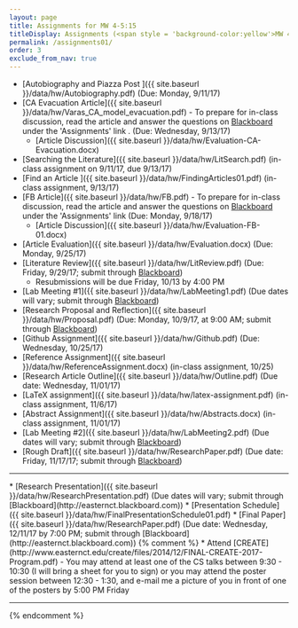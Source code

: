 ```yaml
---
layout: page
title: Assignments for MW 4-5:15 
titleDisplay: Assignments (<span style = 'background-color:yellow'>MW 4-5:15, CSC 450-01 section</span>) 
permalink: /assignments01/
order: 3
exclude_from_nav: true 
---
```


* [Autobiography and Piazza Post ]({{ site.baseurl }}/data/hw/Autobiography.pdf) (Due: Monday, 9/11/17)
* [CA Evacuation Article]({{ site.baseurl }}/data/hw/Varas_CA_model_evacuation.pdf) - To prepare for in-class discussion, read the article and answer the questions on [Blackboard](http://easternct.blackboard.com) under the 'Assignments' link . (Due: Wednesday, 9/13/17)
    * [Article Discussion]({{ site.baseurl }}/data/hw/Evaluation-CA-Evacuation.docx)
* [Searching the Literature]({{ site.baseurl }}/data/hw/LitSearch.pdf) (in-class assignment on 9/11/17, due 9/13/17)
* [Find an Article ]({{ site.baseurl }}/data/hw/FindingArticles01.pdf) (in-class assignment, 9/13/17)
* [FB Article]({{ site.baseurl }}/data/hw/FB.pdf) - To prepare for in-class discussion, read the article and answer the questions on [Blackboard](http://easternct.blackboard.com) under the 'Assignments' link (Due: Monday, 9/18/17)
    * [Article Discussion]({{ site.baseurl }}/data/hw/Evaluation-FB-01.docx)
* [Article Evaluation]({{ site.baseurl }}/data/hw/Evaluation.docx) (Due: Monday, 9/25/17)
* [Literature Review]({{ site.baseurl }}/data/hw/LitReview.pdf) (Due: Friday, 9/29/17; submit through [Blackboard](http://easternct.blackboard.com))
    * Resubmissions will be due Friday, 10/13 by 4:00 PM
* [Lab Meeting #1]({{ site.baseurl }}/data/hw/LabMeeting1.pdf) (Due dates will vary; submit through [Blackboard](http://easternct.blackboard.com))
* [Research Proposal and Reflection]({{ site.baseurl }}/data/hw/Proposal.pdf) (Due: Monday, 10/9/17, at 9:00 AM; submit through [Blackboard](http://easternct.blackboard.com))
* [Github Assignment]({{ site.baseurl }}/data/hw/Github.pdf) (Due: Wednesday, 10/25/17)
* [Reference Assignment]({{ site.baseurl }}/data/hw/ReferenceAssignment.docx) (in-class assignment, 10/25)
* [Research Article Outline]({{ site.baseurl }}/data/hw/Outline.pdf) (Due date: Wednesday, 11/01/17) 
* [LaTeX assignment]({{ site.baseurl }}/data/hw/latex-assignment.pdf) (in-class assignment, 11/6/17) 
* [Abstract Assignment]({{ site.baseurl }}/data/hw/Abstracts.docx) (in-class assignment, 11/01/17) 
* [Lab Meeting #2]({{ site.baseurl }}/data/hw/LabMeeting2.pdf) (Due dates will vary; submit through [Blackboard](http://easternct.blackboard.com))
* [Rough Draft]({{ site.baseurl }}/data/hw/ResearchPaper.pdf) (Due date: Friday, 11/17/17; submit through [Blackboard](http://easternct.blackboard.com)) 
<hr>
* [Research Presentation]({{ site.baseurl }}/data/hw/ResearchPresentation.pdf) (Due dates will vary; submit through [Blackboard](http://easternct.blackboard.com)) 
    * [Presentation Schedule]({{ site.baseurl }}/data/hw/FinalPresentationSchedule01.pdf)
* [Final Paper]({{ site.baseurl }}/data/hw/ResearchPaper.pdf) (Due date: Wednesday, 12/11/17 by 7:00 PM; submit through [Blackboard](http://easternct.blackboard.com)) 
{% comment %}
* Attend [CREATE](http://www.easternct.edu/create/files/2014/12/FINAL-CREATE-2017-Program.pdf) - You may attend at least one of the CS talks between 9:30 - 10:30 (I will bring a sheet for you to sign) or you may attend the poster session between 12:30 - 1:30, and e-mail me a picture of you in front of one of the posters by 5:00 PM Friday 

***
{% endcomment %}
